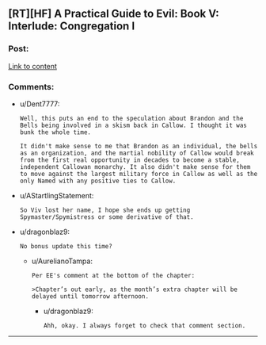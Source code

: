 ## [RT][HF] A Practical Guide to Evil: Book V: Interlude: Congregation I

### Post:

[Link to content](https://practicalguidetoevil.wordpress.com/2019/03/01/interlude-congregation-i/)

### Comments:

- u/Dent7777:
  ```
  Well, this puts an end to the speculation about Brandon and the Bells being involved in a skism back in Callow. I thought it was bunk the whole time.

  It didn't make sense to me that Brandon as an individual, the bells as an organization, and the martial nobility of Callow would break from the first real opportunity in decades to become a stable, independent Callowan monarchy. It also didn't make sense for them to move against the largest military force in Callow as well as the only Named with any positive ties to Callow.
  ```

- u/AStartlingStatement:
  ```
  So Viv lost her name, I hope she ends up getting Spymaster/Spymistress or some derivative of that.
  ```

- u/dragonblaz9:
  ```
  No bonus update this time?
  ```

  - u/AurelianoTampa:
    ```
    Per EE's comment at the bottom of the chapter: 

    >Chapter’s out early, as the month’s extra chapter will be delayed until tomorrow afternoon.
    ```

    - u/dragonblaz9:
      ```
      Ahh, okay. I always forget to check that comment section.
      ```

---


